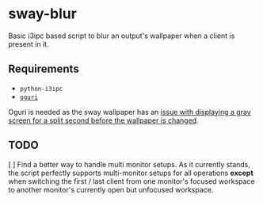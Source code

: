 # sway-blur
Basic i3ipc based script to blur an output's wallpaper when a client is present in it.

## Requirements
+ `python-i3ipc`
+ [`oguri`](https://github.com/vilhalmer/oguri)

Oguri is needed as the sway wallpaper has an [issue with displaying a gray screen for a split second before the wallpaper is changed](https://github.com/swaywm/sway/issues/3693).

## TODO
[ ] Find a better way to handle multi monitor setups. As it currently stands, the script perfectly supports multi-monitor setups for all operations **except** when switching the first / last client from one monitor's focused workspace to another monitor's currently open but unfocused workspace.
